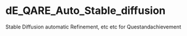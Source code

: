 # dE_QARE_Auto_Stable_diffusion
Stable Diffusion automatic Refinement, etc etc for Questandachievement
